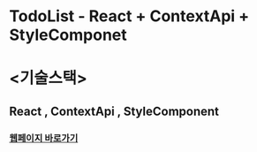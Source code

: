 # TodoList - React + ContextApi + StyleComponet 

# <기술스택>
## React , ContextApi , StyleComponent

### [웹페이지 바로가기](https://wondonghwi.github.io/React_TodoList_style_Context/)


